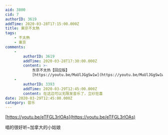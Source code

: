 ```yaml
---
aid: 3800
cid: 7
authorID: 3619
addTime: 2020-03-28T17:15:00.000Z
title: 東京不太熱
tags:
    - 不太熱
    - 東京
comments:
    -
        authorID: 3619
        addTime: 2020-03-28T17:30:00.000Z
        content: >-
            东京不太热【回应版】
            [https://youtu.be/MuUlJGgSw1w](https://youtu.be/MuUlJGgSw1w)
    -
        authorID: 3393
        addTime: 2020-03-29T12:45:00.000Z
        content: 在这边可以无限发音乐了，立纱狂喜
date: 2020-03-29T12:45:00.000Z
category: 音乐
---
```


[https://youtu.be/eTFGL3rlOAs](https://youtu.be/eTFGL3rlOAs)

唱的很好听~加拿大的小姑娘

